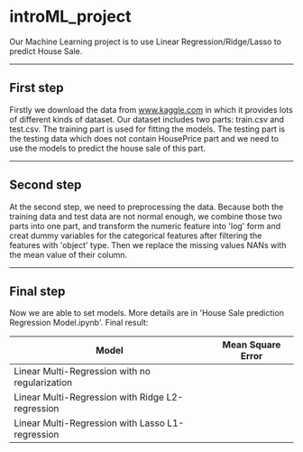 # introML_project
Our Machine Learning project is to use Linear Regression/Ridge/Lasso to predict House Sale.

---
## First step
Firstly we download the data from www.kaggle.com in which it provides lots of different kinds of dataset. 
Our dataset includes two parts: train.csv and test.csv. The training part is used for fitting the models. The testing part is the testing data which does not contain HousePrice part and we need to use the models to predict the house sale of this part.

---
## Second step
At the second step, we need to preprocessing the data. Because both the training data and test data are not normal enough, we combine those two parts into one part, and transform the numeric feature into 'log' form and creat dummy variables for the categorical features after filtering the features with 'object' type. Then we replace the missing values NANs with the mean value of their column.

---
## Final step
Now we are able to set models. More details are in 'House Sale prediction Regression Model.ipynb'.
Final result:

|**Model**                                       |**Mean Square Error**|
|------------------------------------------------|-----------------|
|Linear Multi-Regression with no regularization  |                 |
|Linear Multi-Regression with Ridge L2-regression|                 |
|Linear Multi-Regression with Lasso L1-regression|                 |
